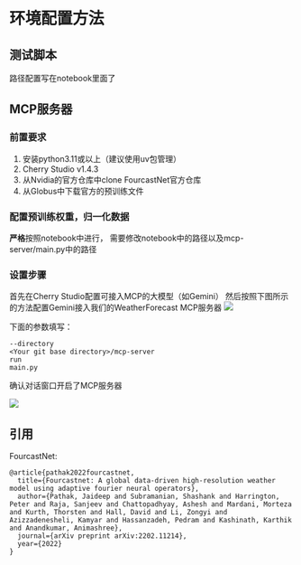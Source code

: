 # 环境配置方法

## 测试脚本
路径配置写在notebook里面了

## MCP服务器
### 前置要求
1. 安装python3.11或以上（建议使用uv包管理）
2. Cherry Studio v1.4.3
3. 从Nvidia的官方仓库中clone FourcastNet官方仓库
4. 从Globus中下载官方的预训练文件

### 配置预训练权重，归一化数据
**严格**按照notebook中进行，
需要修改notebook中的路径以及mcp-server/main.py中的路径

### 设置步骤
首先在Cherry Studio配置可接入MCP的大模型（如Gemini）
然后按照下图所示的方法配置Gemini接入我们的WeatherForecast MCP服务器
![](http://26l1b06988.qicp.vip:38000/pictures/20250617203449.png)

下面的参数填写：
``` plaintext
--directory
<Your git base directory>/mcp-server
run
main.py
```

确认对话窗口开启了MCP服务器

![](http://26l1b06988.qicp.vip:38000/pictures/20250617203702.png)

## 引用
FourcastNet:
```
@article{pathak2022fourcastnet,
  title={Fourcastnet: A global data-driven high-resolution weather model using adaptive fourier neural operators},
  author={Pathak, Jaideep and Subramanian, Shashank and Harrington, Peter and Raja, Sanjeev and Chattopadhyay, Ashesh and Mardani, Morteza and Kurth, Thorsten and Hall, David and Li, Zongyi and Azizzadenesheli, Kamyar and Hassanzadeh, Pedram and Kashinath, Karthik and Anandkumar, Animashree},
  journal={arXiv preprint arXiv:2202.11214},
  year={2022}
}
```
